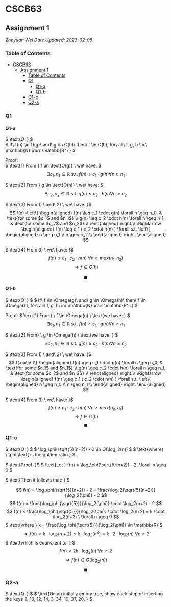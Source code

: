 # CSCB63

## Assignment 1

*Zheyuan Wei*
*Date Updated: 2023-02-08*

### Table of Contents

- [CSCB63](#cscb63)
  - [Assignment 1](#assignment-1)
    - [Table of Contents](#table-of-contents)
    - [Q1](#q1)
      - [Q1-a](#q1-a)
      - [Q1-b](#q1-b)
    - [Q1-c](#q1-c)
    - [Q2-a](#q2-a)


### Q1

#### Q1-a

$ \text{Q: } $  
$ If\ f(n) \in O(g)\ and\ g \in O(h)\ then\ f \in O(h), for\ all\ f, g, h \ in\ \mathbb{N} \rarr \mathbb{R^+} $

$\text{Proof: }$  
$ \text{1) From } f \in \text{O(g)} \ we\ have: $
$$ \exists c_1, n_1 \in \mathbb{R} \text{ s.t. } f(n) \leq c_1 \cdot g(n) \forall n \geq n_1 $$

$ \text{2) From } g \in \text{O(h)} \ we\ have: $
$$ \exists c_2, n_2 \in \mathbb{R} \text{ s.t. } g(n) \leq c_2 \cdot h(n) \forall n \geq n_2 $$

$ \text{3) From 1) \ and\ 2) \ we\ have: }$
$$ f(x)=\left\{
\begin{aligned}
f(n) \leq c_1 \cdot g(n) \forall n \geq n_0, & \text{for some $c_1$ and $n_1$} \\
g(n) \leq c_2 \cdot h(n) \forall n \geq n_1, & \text{for some $c_2$ and $n_2$} \\
\end{aligned}
\right.\\
\Rightarrow
\begin{aligned}
f(n) \leq c_1 ( c_2 \cdot h(n) ) \forall s.t.
\left\{
\begin{aligned}
n \geq n_1 \\
n \geq n_2 \\
\end{aligned}
\right.
\end{aligned}
$$

$ \text{4) From 3) \ we\ have: }$
$$ f(n) \leq c_1 \cdot c_2 \cdot h(n)\ \forall n \geq max(n_1, n_2) $$
$$ \Rightarrow f \in O(h) $$

$$ \blacksquare $$

<p style="page-break-after: always;"></p>

#### Q1-b

$ \text{Q: } $
$ If\ f \in \Omega(g)\ and\ g \in \Omega(h)\ then\ f \in \Omega(h), for\ all\ f, g, h\ in\ \mathbb{N} \rarr \mathbb{R^+} $

$\text{Proof: }$
$ \text{1) From} \ f \in \Omega(g) \ \text{we have: } $
$$ \exists c_1, n_1 \in \mathbb{R} \text{ s.t. } f(n) \geq c_1 \cdot g(n) \forall n \geq n_1 $$

$ \text{2) From} \ g \in \Omega(h) \ \text{we have: } $
$$ \exists c_2, n_2 \in \mathbb{R} \text{ s.t. } g(n) \geq c_2 \cdot h(n) \forall n \geq n_2 $$

$ \text{3) From 1) \ and\ 2) \ we\ have: }$
$$ f(x)=\left\{
\begin{aligned}
f(n) \geq c_1 \cdot g(n) \forall n \geq n_0, & \text{for some $c_1$ and $n_1$} \\
g(n) \geq c_2 \cdot h(n) \forall n \geq n_1, & \text{for some $c_2$ and $n_2$} \\
\end{aligned}
\right.\\
\Rightarrow
\begin{aligned}
f(n) \geq c_1 ( c_2 \cdot h(n) ) \forall s.t.
\left\{
\begin{aligned}
n \geq n_0 \\
n \geq n_1 \\
\end{aligned}
\right.
\end{aligned}
$$

$ \text{4) From 3) \ we\ have: }$
$$ f(n) \geq c_1 \cdot c_2 \cdot h(n)\ \forall n \geq max(n_0, n_1) $$
$$ \Rightarrow f \in \Omega(h) $$
$$ \blacksquare $$

<p style="page-break-after: always;"></p>

### Q1-c

$ \text{Q: } $
$ \log_\phi(\sqrt{5}(n+2)) - 2 \in O(\log_2(n)) $
$ \text{where} \ \phi \text{ is the golden ratio.} $

$ \text{Proof: }$
$ \text{Let } f(n) = \log_\phi(\sqrt{5}(n+2)) - 2, \forall n \geq 0 $

$ \text{Then it follows that: } $

$$ f(n) = \log_\phi(\sqrt{5}(n+2)) - 2 = \frac{\log_2(\sqrt{5}(n+2))}{\log_2(\phi)} - 2 $$
$$ f(n) = \frac{\log_\phi{\sqrt{5}}}{\log_2(\phi)} \cdot \log_2(n+2) - 2 $$
$$ f(n) < \frac{\log_\phi{\sqrt{5}}}{\log_2(\phi)} \cdot \log_2(n+2) = k \cdot \log_2(n+2) \ \forall n \geq 0 $$
$ \text{where } k = \frac{\log_\phi{\sqrt{5}}}{\log_2(\phi)} \in \mathbb{R} $
$$ \Rightarrow f(n) < k \cdot \log_2(n+2) \leq k \cdot \log_2(n^2) = k \cdot 2 \cdot \log_2(n) \ \forall n \geq 2 $$
$ \text{which is equivalent to: } $
$$ f(n) < 2k \cdot \log_2(n) \ \forall n \geq 2 $$
$$ \Rightarrow f(n) \in O(\log_2(n)) $$
$$ \blacksquare $$

<p style="page-break-after: always;"></p>

### Q2-a

$ \text{Q: } $
$ \text{On an initially empty tree, show each step of inserting the keys 9, 10, 12, 14, 3, 34, 19, 37, 20. } $